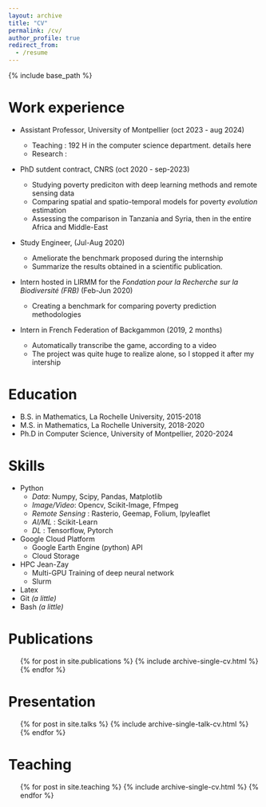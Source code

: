 ```yaml
---
layout: archive
title: "CV"
permalink: /cv/
author_profile: true
redirect_from:
  - /resume
---
```


{% include base_path %}

Work experience
======
* Assistant Professor, University of Montpellier (oct 2023 - aug 2024)
  * Teaching : 192 H in the computer science department. details <a link="../_teaching/2023-ater.md">here </a>
  * Research : 

* PhD sutdent contract, CNRS (oct 2020 - sep-2023)
  * Studying poverty prediciton with deep learning methods and remote sensing data
  * Comparing spatial and spatio-temporal models for poverty *evolution* estimation
  * Assessing the comparison in Tanzania and Syria, then in the entire Africa and Middle-East

* Study Engineer,  (Jul-Aug 2020)
  * Ameliorate the benchmark proposed during the internship
  * Summarize the results obtained in a scientific publication.
  
* Intern hosted in LIRMM for the *Fondation pour la Recherche sur la Biodiversité (FRB)* (Feb-Jun 2020)
  * Creating a benchmark for comparing poverty prediction methodologies

* Intern in French Federation of Backgammon (2019, 2 months)
  * Automatically transcribe the game, according to a video
  * The project was quite huge to realize alone, so I stopped it after my intership

Education
======
* B.S. in Mathematics, La Rochelle University, 2015-2018
* M.S. in Mathematics, La Rochelle University, 2018-2020
* Ph.D in Computer Science, University of Montpellier, 2020-2024


  
Skills
======
* Python
  * _Data_: Numpy, Scipy, Pandas, Matplotlib
  * _Image/Video_: Opencv, Scikit-Image, Ffmpeg
  * _Remote Sensing_ : Rasterio, Geemap, Folium, Ipyleaflet
  * _AI/ML_ : Scikit-Learn
  * _DL_ : Tensorflow, Pytorch
* Google Cloud Platform
  * Google Earth Engine (python) API
  * Cloud Storage
* HPC Jean-Zay
  * Multi-GPU Training of deep neural network
  * Slurm
* Latex
* Git _(a little)_
* Bash _(a little)_

Publications
======
  <ul>{% for post in site.publications %}
    {% include archive-single-cv.html %}
  {% endfor %}</ul>
  
Presentation
======
  <ul>{% for post in site.talks %}
    {% include archive-single-talk-cv.html %}
  {% endfor %}</ul>
  
Teaching
======
  <ul>{% for post in site.teaching %}
    {% include archive-single-cv.html %}
  {% endfor %}</ul>
